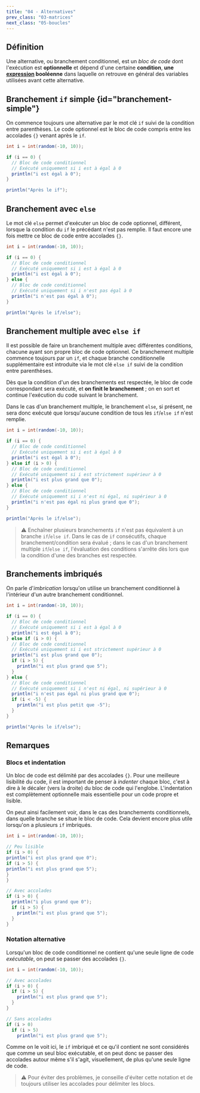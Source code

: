```yaml
---
title: "04 - Alternatives"
prev_class: "03-matrices"
next_class: "05-boucles"
---
```


## Définition

Une alternative, ou branchement conditionnel, est un *bloc de code* dont l'exécution est **optionnelle** et dépend d'une certaine **condition**, **une [expression](cours/02-expressions.md) booléenne** dans laquelle on retrouve en général des variables utilisées avant cette alternative.

## Branchement `if` simple {id="branchement-simple"}

On commence toujours une alternative par le mot clé `if` suivi de la condition entre parenthèses. Le code optionnel est le bloc de code compris entre les accolades `{}` venant après le `if`.

```java
int i = int(random(-10, 10));

if (i == 0) {
  // Bloc de code conditionnel
  // Exécuté uniquement si i est à égal à 0
  println("i est égal à 0");
}

println("Après le if");
```

## Branchement avec `else`

Le mot clé `else` permet d'exécuter un bloc de code optionnel, différent, lorsque la condition du `if` le précédant n'est pas remplie. Il faut encore une fois mettre ce bloc de code entre accolades `{}`.

```java
int i = int(random(-10, 10));

if (i == 0) {
  // Bloc de code conditionnel
  // Exécuté uniquement si i est à égal à 0
  println("i est égal à 0");
} else {
  // Bloc de code conditionnel
  // Exécuté uniquement si i n'est pas égal à 0
  println("i n'est pas égal à 0");
}

println("Après le if/else");
```

## Branchement multiple avec `else if`

Il est possible de faire un branchement multiple avec différentes conditions, chacune ayant son propre bloc de code optionnel. Ce branchement multiple commence toujours par un `if`, et chaque branche conditionnelle supplémentaire est introduite via le mot clé `else if` suivi de la condition entre parenthèses.

Dès que la condition d'un des branchements est respectée, le bloc de code correspondant sera exécuté, et **on finit le branchement** ; on en sort et continue l'exécution du code suivant le branchement.

Dans le cas d'un branchement multiple, le branchement `else`, si présent, ne sera donc exécuté que lorsqu'aucune condition de tous les `if`/`else if` n'est remplie.

```java
int i = int(random(-10, 10));

if (i == 0) {
  // Bloc de code conditionnel
  // Exécuté uniquement si i est à égal à 0
  println("i est égal à 0");
} else if (i > 0) {
  // Bloc de code conditionnel
  // Exécuté uniquement si i est strictement supérieur à 0
  println("i est plus grand que 0");
} else {
  // Bloc de code conditionnel
  // Exécuté uniquement si i n'est ni égal, ni supérieur à 0
  println("i n'est pas égal ni plus grand que 0");
}

println("Après le if/else");
```

> ⚠️ Enchaîner plusieurs branchements `if` n'est pas équivalent à un branche `if`/`else if`.  Dans le cas de `if` consécutifs, chaque branchement/condition sera évalué ; dans le cas d'un branchement multiple `if`/`else if`, l'évaluation des conditions s'arrête dès lors que la condition d'une des branches est respectée.

## Branchements imbriqués
On parle d'*imbrication* lorsqu'on utilise un branchement conditionnel à l'intérieur d'un autre branchement conditionnel.

```java
int i = int(random(-10, 10));

if (i == 0) {
  // Bloc de code conditionnel
  // Exécuté uniquement si i est à égal à 0
  println("i est égal à 0");
} else if (i > 0) {
  // Bloc de code conditionnel
  // Exécuté uniquement si i est strictement supérieur à 0
  println("i est plus grand que 0");
  if (i > 5) {
    println("i est plus grand que 5");
  }
} else {
  // Bloc de code conditionnel
  // Exécuté uniquement si i n'est ni égal, ni supérieur à 0
  println("i n'est pas égal ni plus grand que 0");
  if (i < -5) {
    println("i est plus petit que -5");
  }
}

println("Après le if/else");
```

## Remarques

### Blocs et indentation
Un bloc de code est délimité par des accolades `{}`. Pour une meilleure lisibilité du code, il est important de penser à *indenter* chaque bloc, c'est à dire à le décaler (vers la droite) du bloc de code qui l'englobe. L'indentation est complètement optionnelle mais essentielle pour un code propre et lisible. 

On peut ainsi facilement voir, dans le cas des branchements conditionnels, dans quelle branche se situe le bloc de code. Cela devient encore plus utile lorsqu'on a plusieurs `if` imbriqués.

```java
int i = int(random(-10, 10));

// Peu lisible
if (i > 0) {
println("i est plus grand que 0");
if (i > 5) {
println("i est plus grand que 5");
}
}

// Avec accolades
if (i > 0) {
  println("i plus grand que 0");
  if (i > 5) {
    println("i est plus grand que 5");
  }
}
```

### Notation alternative

Lorsqu'un bloc de code conditionnel ne contient qu'une seule ligne de code *exécutable*, on peut se passer des accolades `{}`. 

```java
int i = int(random(-10, 10));

// Avec accolades
if (i > 0) {
  if (i > 5) {
    println("i est plus grand que 5");
  }
}

// Sans accolades
if (i > 0)
  if (i > 5)
    println("i est plus grand que 5");
```

Comme on le voit ici, le `if` imbriqué et ce qu'il contient ne sont considérés que comme un seul bloc exécutable, et on peut donc se passer des accolades autour même s'il s'agit, visuellement, de plus qu'une seule ligne de code.

> ⚠️ Pour éviter des problèmes, je conseille d'éviter cette notation et de toujours utiliser les accolades pour délimiter les blocs.